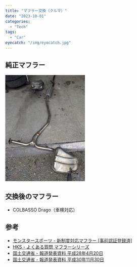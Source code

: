 ```yaml
---
title: "マフラー交換（クルマ）"
date: "2023-10-01"
categories:
  - "Tech"
tags:
  - "Car"
eyecatch: "/img/eyecatch.jpg"
---
```

## 純正マフラー
<img src="normal-muffler.jpg" width="50%">
<br>

## 交換後のマフラー
-  COLBASSO Drago（車検対応）

## 参考
- [モンスタースポーツ - 新制度対応マフラー [事前認証登録済]](https://www.monster-sport.com/product/info/muffler.html)
- [HKS - よくある質問 マフラーシリーズ](https://www.hks-power.co.jp/aftersupport/faq/exhaust.html)
- [国土交通省 - 報道発表資料 平成28年4月20日](https://www.mlit.go.jp/report/press/jidosha10_hh_000166.html)
- [国土交通省 - 報道発表資料 平成30年11月30日](https://www.mlit.go.jp/report/press/jidosha10_hh_000203.html)